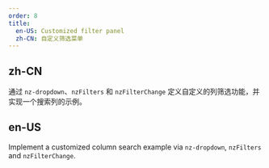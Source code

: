 ```yaml
---
order: 8
title:
  en-US: Customized filter panel
  zh-CN: 自定义筛选菜单
---
```


## zh-CN

通过 `nz-dropdown`、`nzFilters` 和 `nzFilterChange` 定义自定义的列筛选功能，并实现一个搜索列的示例。

## en-US

Implement a customized column search example via `nz-dropdown`, `nzFilters` and `nzFilterChange`.


